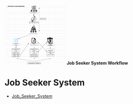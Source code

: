 <img src="https://github.com/Zhiweikau/Job-Seeker-System/blob/main/Job%20Seeker%20System%20Workflow.png" alt="SSMS Icon" width="200" height="200"> **Job Seeker System Workflow**
# Job Seeker System
- [Job_Seeker_System](https://job-seeker-system-ef56arkxgtf5kqf5niegjn.streamlit.app/)
